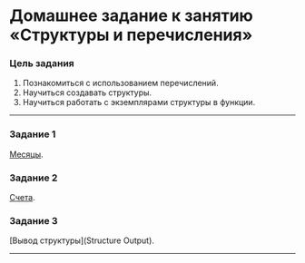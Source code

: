 # Домашнее задание к занятию «Структуры и перечисления»

### Цель задания

1. Познакомиться с использованием перечислений.
2. Научиться создавать структуры.
3. Научиться работать с экземплярами структуры в функции.
------

### Задание 1

[Месяцы](Months).

### Задание 2

[Счета](bills).

### Задание 3

[Вывод структуры](Structure Output).

------
